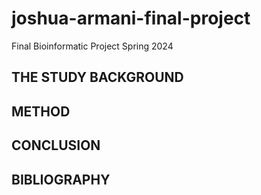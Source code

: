 # joshua-armani-final-project
Final Bioinformatic Project Spring 2024
## THE STUDY BACKGROUND

## METHOD

## CONCLUSION 

## BIBLIOGRAPHY

